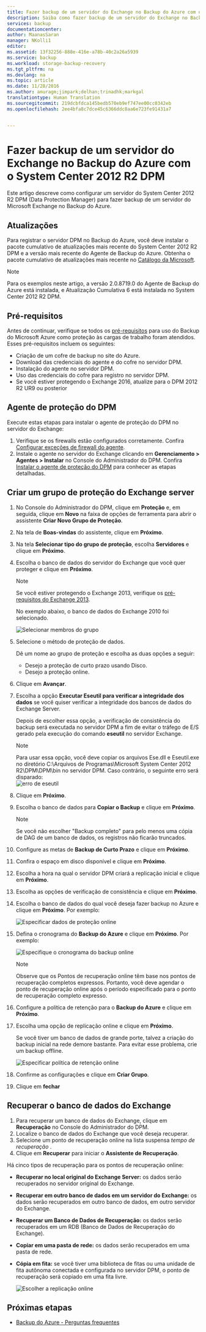 ```yaml
---
title: Fazer backup de um servidor do Exchange no Backup do Azure com o System Center 2012 R2 DPM | Microsoft Docs
description: Saiba como fazer backup de um servidor do Exchange no Backup do Azure usando o System Center 2012 R2 DPM
services: backup
documentationcenter: 
author: MaanasSaran
manager: NKolli1
editor: 
ms.assetid: 13f32256-888e-416e-a78b-40c2a26a5939
ms.service: backup
ms.workload: storage-backup-recovery
ms.tgt_pltfrm: na
ms.devlang: na
ms.topic: article
ms.date: 11/28/2016
ms.author: anuragm;jimpark;delhan;trinadhk;markgal
translationtype: Human Translation
ms.sourcegitcommit: 219dcbfdca145bedb570eb9ef747ee00cc0342eb
ms.openlocfilehash: 2ee4bfa8c7dce45c6366ddc8aa6e723fe91431a7


---
```

# <a name="back-up-an-exchange-server-to-azure-backup-with-system-center-2012-r2-dpm"></a>Fazer backup de um servidor do Exchange no Backup do Azure com o System Center 2012 R2 DPM
Este artigo descreve como configurar um servidor do System Center 2012 R2 DPM (Data Protection Manager) para fazer backup de um servidor do Microsoft Exchange no Backup do Azure.  

## <a name="updates"></a>Atualizações
Para registrar o servidor DPM no Backup do Azure, você deve instalar o pacote cumulativo de atualizações mais recente do System Center 2012 R2 DPM e a versão mais recente do Agente de Backup do Azure. Obtenha o pacote cumulativo de atualizações mais recente no [Catálogo da Microsoft](http://catalog.update.microsoft.com/v7/site/Search.aspx?q=System%20Center%202012%20R2%20Data%20protection%20manager).

> [!NOTE]
> Para os exemplos neste artigo, a versão 2.0.8719.0 do Agente de Backup do Azure está instalada, e Atualização Cumulativa 6 está instalada no System Center 2012 R2 DPM.
> 
> 

## <a name="prerequisites"></a>Pré-requisitos
Antes de continuar, verifique se todos os [pré-requisitos](backup-azure-dpm-introduction.md#prerequisites) para uso do Backup do Microsoft Azure como proteção às cargas de trabalho foram atendidos. Esses pré-requisitos incluem os seguintes:

* Criação de um cofre de backup no site do Azure.
* Download das credenciais do agente e do cofre no servidor DPM.
* Instalação do agente no servidor DPM.
* Uso das credenciais do cofre para registro no servidor DPM.
* Se você estiver protegendo o Exchange 2016, atualize para o DPM 2012 R2 UR9 ou posterior

## <a name="dpm-protection-agent"></a>Agente de proteção do DPM
Execute estas etapas para instalar o agente de proteção do DPM no servidor do Exchange:

1. Verifique se os firewalls estão configurados corretamente. Confira [Configurar exceções de firewall do agente](https://technet.microsoft.com/library/Hh758204.aspx).
2. Instale o agente no servidor do Exchange clicando em **Gerenciamento > Agentes > Instalar** no Console do Administrador do DPM. Confira [Instalar o agente de proteção do DPM](https://technet.microsoft.com/library/hh758186.aspx?f=255&MSPPError=-2147217396) para conhecer as etapas detalhadas.

## <a name="create-a-protection-group-for-the-exchange-server"></a>Criar um grupo de proteção do Exchange server
1. No Console do Administrador do DPM, clique em **Proteção** e, em seguida, clique em **Novo** na faixa de opções de ferramenta para abrir o assistente **Criar Novo Grupo de Proteção**.
2. Na tela de **Boas-vindas** do assistente, clique em **Próximo**.
3. Na tela **Selecionar tipo do grupo de proteção**, escolha **Servidores** e clique em **Próximo**.
4. Escolha o banco de dados do servidor do Exchange que você quer proteger e clique em **Próximo**.
   
   > [!NOTE]
   > Se você estiver protegendo o Exchange 2013, verifique os [pré-requisitos do Exchange 2013](https://technet.microsoft.com/library/dn751029.aspx).
   > 
   > 
   
    No exemplo abaixo, o banco de dados do Exchange 2010 foi selecionado.
   
    ![Selecionar membros do grupo](./media/backup-azure-backup-exchange-server/select-group-members.png)
5. Selecione o método de proteção de dados.
   
    Dê um nome ao grupo de proteção e escolha as duas opções a seguir:
   
   * Desejo a proteção de curto prazo usando Disco.
   * Desejo a proteção online.
6. Clique em **Avançar**.
7. Escolha a opção **Executar Eseutil para verificar a integridade dos dados** se você quiser verificar a integridade dos bancos de dados do Exchange Server.
   
    Depois de escolher essa opção, a verificação de consistência do backup será executada no servidor DPM a fim de evitar o tráfego de E/S gerado pela execução do comando **eseutil** no servidor Exchange.
   
   > [!NOTE]
   > Para usar essa opção, você deve copiar os arquivos Ese.dll e Eseutil.exe no diretório C:\Arquivos de Programas\Microsoft System Center 2012 R2\DPM\DPM\bin no servidor DPM. Caso contrário, o seguinte erro será disparado:   
   > ![erro de eseutil](./media/backup-azure-backup-exchange-server/eseutil-error.png)
   > 
   > 
8. Clique em **Próximo**.
9. Escolha o banco de dados para **Copiar o Backup** e clique em **Próximo**.
   
   > [!NOTE]
   > Se você não escolher "Backup completo" para pelo menos uma cópia de DAG de um banco de dados, os registros não ficarão truncados.
   > 
   > 
10. Configure as metas de **Backup de Curto Prazo** e clique em **Próximo**.
11. Confira o espaço em disco disponível e clique em **Próximo**.
12. Escolha a hora na qual o servidor DPM criará a replicação inicial e clique em **Próximo**.
13. Escolha as opções de verificação de consistência e clique em **Próximo**.
14. Escolha o banco de dados do qual você deseja fazer backup no Azure e clique em **Próximo**. Por exemplo:
    
    ![Especificar dados de proteção online](./media/backup-azure-backup-exchange-server/specify-online-protection-data.png)
15. Defina o cronograma do **Backup do Azure** e clique em **Próximo**. Por exemplo:
    
    ![Especifique o cronograma do backup online](./media/backup-azure-backup-exchange-server/specify-online-backup-schedule.png)
    
    > [!NOTE]
    > Observe que os Pontos de recuperação online têm base nos pontos de recuperação completos expressos. Portanto, você deve agendar o ponto de recuperação online após o período especificado para o ponto de recuperação completo expresso.
    > 
    > 
16. Configure a política de retenção para o **Backup do Azure** e clique em **Próximo**.
17. Escolha uma opção de replicação online e clique em **Próximo**.
    
    Se você tiver um banco de dados de grande porte, talvez a criação do backup inicial na rede demore bastante. Para evitar esse problema, crie um backup offline.  
    
    ![Especificar política de retenção online](./media/backup-azure-backup-exchange-server/specify-online-retention-policy.png)
18. Confirme as configurações e clique em **Criar Grupo**.
19. Clique em **fechar**

## <a name="recover-the-exchange-database"></a>Recuperar o banco de dados do Exchange
1. Para recuperar um banco de dados do Exchange, clique em **Recuperação** no Console do Administrador do DPM.
2. Localize o banco de dados do Exchange que você deseja recuperar.
3. Selecione um ponto de recuperação online na lista suspensa *tempo de recuperação* .
4. Clique em **Recuperar** para iniciar o **Assistente de Recuperação**.

Há cinco tipos de recuperação para os pontos de recuperação online:

* **Recuperar no local original do Exchange Server:** os dados serão recuperados no servidor original do Exchange.
* **Recuperar em outro banco de dados em um servidor do Exchange:** os dados serão recuperados em outro banco de dados, em outro servidor do Exchange.
* **Recuperar um Banco de Dados de Recuperação:** os dados serão recuperados em um RDB (Banco de Dados de Recuperação do Exchange).
* **Copiar em uma pasta de rede:** os dados serão recuperados em uma pasta de rede.
* **Cópia em fita:** se você tiver uma biblioteca de fitas ou uma unidade de fita autônoma conectada e configurada no servidor DPM, o ponto de recuperação será copiado em uma fita livre.
  
    ![Escolher a replicação online](./media/backup-azure-backup-exchange-server/choose-online-replication.png)

## <a name="next-steps"></a>Próximas etapas
* [Backup do Azure - Perguntas frequentes](backup-azure-backup-faq.md)




<!--HONumber=Nov16_HO3-->


